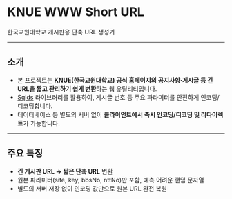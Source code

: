 # KNUE WWW Short URL

한국교원대학교 게시판용 단축 URL 생성기

---

## 소개

- 본 프로젝트는 **KNUE(한국교원대학교) 공식 홈페이지의 공지사항·게시글 등 긴 URL을 짧고 관리하기 쉽게 변환**하는 웹 유틸리티입니다.
- [Sqids](https://github.com/sqids/sqids-javascript) 라이브러리를 활용하여, 게시글 번호 등 주요 파라미터를 안전하게 인코딩/디코딩합니다.
- 데이터베이스 등 별도의 서버 없이 **클라이언트에서 즉시 인코딩/디코딩 및 리다이렉트**가 가능합니다.

---

## 주요 특징

- **긴 게시판 URL → 짧은 단축 URL** 변환
- 원본 파라미터(site, key, bbsNo, nttNo)만 포함, 예측 어려운 랜덤 문자열
- 별도의 서버 저장 없이 인코딩 값만으로 원본 URL 완전 복원
